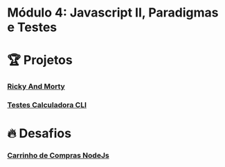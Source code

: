 # Módulo 4: Javascript II, Paradigmas e Testes

# :trophy:  Projetos

### [Ricky And Morty](https://github.com/Luuck4s/AceleraDev-React/tree/master/Modulo%204/ricky-morty)

### [Testes Calculadora CLI](https://github.com/Luuck4s/AceleraDev-React/tree/master/Modulo%204/Calculadora)

# :fire: Desafios 

### [Carrinho de Compras NodeJs](https://github.com/Luuck4s/AceleraDev-React/tree/master/Modulo%204/Carrinho)